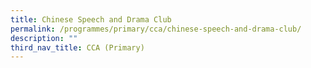 ```yaml
---
title: Chinese Speech and Drama Club
permalink: /programmes/primary/cca/chinese-speech-and-drama-club/
description: ""
third_nav_title: CCA (Primary)
---
```

